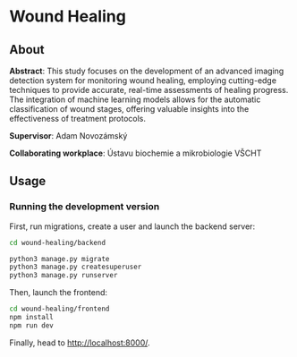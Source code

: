 # Wound Healing

## About
**Abstract**: This study focuses on the development of an advanced imaging detection system for monitoring wound healing, employing cutting-edge techniques to provide accurate, real-time assessments of healing progress. The integration of machine learning models allows for the automatic classification of wound stages, offering valuable insights into the effectiveness of treatment protocols.

**Supervisor**: Adam Novozámský

**Collaborating workplace**: Ústavu biochemie a mikrobiologie VŠCHT

## Usage
### Running the development version

First, run migrations, create a user and launch the backend server:
```sh
cd wound-healing/backend

python3 manage.py migrate
python3 manage.py createsuperuser
python3 manage.py runserver
```
Then, launch the frontend:
```sh
cd wound-healing/frontend
npm install
npm run dev
```

Finally, head to [http://localhost:8000/](http://localhost:8000).
